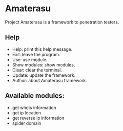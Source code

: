 # Amaterasu
Project Amaterasu is a framework to penetration testers.

## Help
- Help:                                       print this help message.
- Exit:                                       leave the program.
- Use:                                        use module.
- Show modules:                               show modules.
- Clear:                                      clear the terminal.
- Update:                                     update the framework.
- Author:                                     about Amaterasu framework.

## Available modules:
- get whois information
- get ip location
- get reverse ip information
- spider domain
